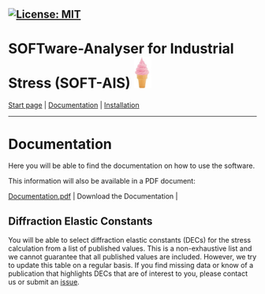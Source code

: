 [![License: MIT](https://img.shields.io/badge/License-MIT-yellow.svg)](https://opensource.org/licenses/MIT)
-------------------------
# SOFTware-Analyser for Industrial Stress (SOFT-AIS) <img src="images/EIS.jpg" alt="SOFT-AIS Logo" style="width:35px;">

[Start page](README.md) | [Documentation](documentation.md) | [Installation](download.md)

-------------------------

# Documentation

Here you will be able to find the documentation on how to use the software. 

This information will also be available in a PDF document:

<a id="raw-url" href="SOFT-AIS_Documentation_v01.pdf">Documentation.pdf</a> | Download the Documentation      |

## Diffraction Elastic Constants

You will be able to select diffraction elastic constants (DECs) for the stress calculation from a list of published values. This is a non-exhaustive list and we cannot guarantee that all published values are included. However, we try to update this table on a regular basis. If you find missing data or know of a publication that highlights DECs that are of interest to you, please contact us or submit an [issue](https://github.com/aapaecklar/SOFT-AIS/issues). 


